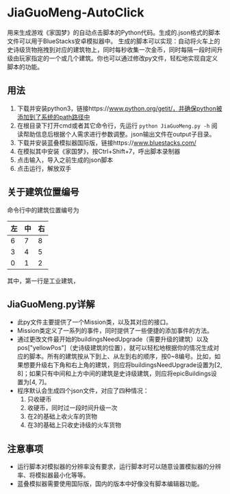 # JiaGuoMeng-AutoClick
用来生成游戏《家国梦》的自动点击脚本的Python代码。生成的.json格式的脚本文件可以用于BlueStacks安卓模拟器中。
生成的脚本可以实现：自动将火车上的史诗级货物拖拽到对应的建筑物上，同时每秒收集一次金币，同时每隔一段时间升级由玩家指定的一个或几个建筑。你也可以通过修改py文件，轻松地实现自定义脚本的功能。
## 用法
1. 下载并安装python3，链接https://www.python.org/getit/，并确保python被添加到了系统的path路径中
2. 在根目录下打开cmd或者其它命令行，先运行
`python JiaGuoMeng.py -h`
阅读帮助信息后根据个人需求进行参数调整。json输出文件在output子目录。
3. 下载并安装蓝叠模拟器国际版，链接https://www.bluestacks.com/
4. 在模拟其中安装《家国梦》，按Ctrl+Shift+7，呼出脚本录制器
5. 点击输入，导入之前生成的json脚本
6. 点击运行，解放双手
## 关于建筑位置编号
命令行中的建筑位置编号为

|左|中|右|
|---|---|---|
|6|7|8| 
|3|4|5| 
|0|1|2|
其中，第一行是工业建筑，
## JiaGuoMeng.py详解
- 此py文件主要提供了一个Mission类，以及其对应的接口。
- Mission类定义了一系列的事件，同时提供了一些便捷的添加事件的方法。
- 通过更改文件最开始的buildingsNeedUpgrade（需要升级的建筑）以及pos["yellowPos"]（史诗级建筑的位置），就可以轻松地根据你的情况生成对应的脚本。所有的建筑按从下到上、从左到右的顺序，按0~8编号。比如，如果想要升级右下角和右上角的建筑，则应将buildingsNeedUpgrade设置为[2, 8]；如果只有中间和上方中间的建筑是史诗级建筑，则应将epicBuildings设置为[4, 7]。
- 程序默认会生成四个json文件，对应了四种情况：
   1. 只收硬币
   2. 收硬币，同时过一段时间升级一次
   3. 在2的基础上收火车的货物
   4. 在3的基础上只收史诗级的火车货物
## 注意事项
- 运行脚本对模拟器的分辨率没有要求，运行脚本时可以随意设置模拟器的分辨率、将模拟器最小化等等。
- 蓝叠模拟器需要使用国际版，国内的版本中好像没有脚本编辑器功能。
